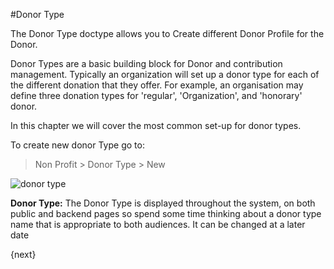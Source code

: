 <!-- add-breadcrumbs -->
#Donor Type

The Donor Type doctype allows you to Create different Donor Profile for the Donor.

Donor Types are a basic building block for Donor and contribution management. Typically an organization will set up a donor type for each of the different donation that they offer. For example, an organisation may define three donation types for 'regular', 'Organization', and 'honorary' donor.

In this chapter we will cover the most common set-up for donor types.

To create new donor Type go to:

> Non Profit > Donor Type > New

<img class="screenshot" alt="donor type" src="{{docs_base_url}}/v13/assets/img/non_profit/donor/donor_type.png">

**Donor Type:** The Donor Type is displayed throughout the system, on both public and backend pages so spend some time thinking about a donor type name that is appropriate to both audiences. It can be changed at a later date

{next}
